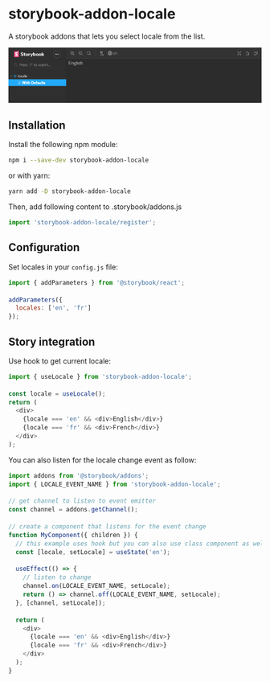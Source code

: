 # storybook-addon-locale

A storybook addons that lets you select locale from the list.

![Example](./example.gif)

## Installation

Install the following npm module:

```sh
npm i --save-dev storybook-addon-locale
```

or with yarn:

```sh
yarn add -D storybook-addon-locale
```

Then, add following content to .storybook/addons.js

```js
import 'storybook-addon-locale/register';
```

## Configuration

Set locales in your `config.js` file:

```js
import { addParameters } from '@storybook/react';

addParameters({
  locales: ['en', 'fr']
});
```

## Story integration

Use hook to get current locale:

```js
import { useLocale } from 'storybook-addon-locale';

const locale = useLocale();
return (
  <div>
    {locale === 'en' && <div>English</div>}
    {locale === 'fr' && <div>French</div>}
  </div>
);
```

You can also listen for the locale change event as follow:

```js
import addons from '@storybook/addons';
import { LOCALE_EVENT_NAME } from 'storybook-addon-locale';

// get channel to listen to event emitter
const channel = addons.getChannel();

// create a component that listens for the event change
function MyComponent({ children }) {
  // this example uses hook but you can also use class component as well
  const [locale, setLocale] = useState('en');

  useEffect(() => {
    // listen to change
    channel.on(LOCALE_EVENT_NAME, setLocale);
    return () => channel.off(LOCALE_EVENT_NAME, setLocale);
  }, [channel, setLocale]);

  return (
    <div>
      {locale === 'en' && <div>English</div>}
      {locale === 'fr' && <div>French</div>}
    </div>
  );
}
```
